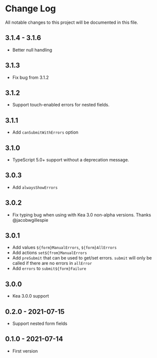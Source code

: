 # Change Log
All notable changes to this project will be documented in this file.

## 3.1.4 - 3.1.6
- Better null handling

## 3.1.3
- Fix bug from 3.1.2
 
## 3.1.2
- Support touch-enabled errors for nested fields.

## 3.1.1
- Add `canSubmitWithErrors` option

## 3.1.0
- TypeScript 5.0+ support without a deprecation message.

## 3.0.3
- Add `alwaysShowErrors`

## 3.0.2
- Fix typing bug when using with Kea 3.0 non-alpha versions. Thanks @jacobwgillespie

## 3.0.1
- Add values `${form}ManualErrors`, `${form}AllErrors` 
- Add actions `set${from}ManualErrors`
- Add `preSubmit` that can be used to get/set errors. `submit` will only be called if there are no errors in `allError`
- Add `errors` to `submit${form}Failure` 

## 3.0.0 
- Kea 3.0.0 support

## 0.2.0 - 2021-07-15
- Support nested form fields

## 0.1.0 - 2021-07-14
- First version
